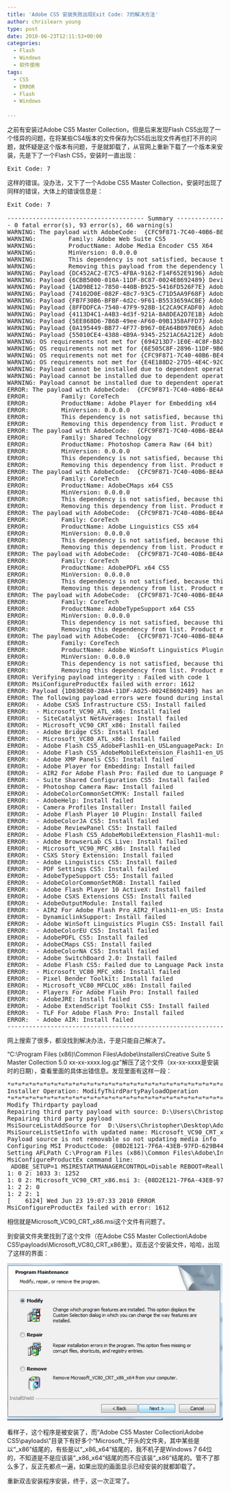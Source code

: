 ```yaml
---
title: 'Adobe CS5 安装失败出现Exit Code: 7的解决方法'
author: chrislearn young
type: post
date: 2010-06-23T12:11:53+00:00
categories:
  - Flash
  - Windows
  - 软件使用
tags:
  - CS5
  - ERROR
  - Flash
  - Windows

---
```

之前有安装过Adobe CS5 Master Collection，但是后来发现Flash CS5出现了一个怪异的问题，在将某些CS4版本的文件保存为CS5后出现文件再也打不开的问题，就怀疑是这个版本有问题，于是就卸载了，从官网上重新下载了一个版本来安装，先是下了一个Flash CS5，安装时一直出现：

<!--more-->
<pre>Exit Code: 7</pre>

这样的错误。没办法，又下了一个Adobe CS5 Master Collection，安装时出现了同样的错误，大体上的错误信息是：

<pre>Exit Code: 7

-------------------------------------- Summary --------------------------------------
- 0 fatal error(s), 93 error(s), 66 warning(s)
WARNING: The payload with AdobeCode:  {CFC9F871-7C40-40B6-BE4A-B98A5B309716} has recommended dependency on:
WARNING:         Family: Adobe Web Suite CS5
WARNING:         ProductName: Adobe Media Encoder CS5 X64
WARNING:         MinVersion: 0.0.0.0
WARNING:         This dependency is not satisfied, because this payload is x64 and is not supported on this machine.
WARNING:         Removing this payload from the dependency list.
WARNING: Payload {DC452AC2-E7C5-4FBA-9162-F14F652E9196} Adobe Flash CS5_AdobeFlash11-en_USLanguagePack is already installed and the session payload {14A2CC02-4638-405D-8190-ECD7BFD32D6E} Adobe Flash CS5_AdobeFlash11-en_USLanguagePack has no upgrage/conflict relationship with it.
WARNING: Payload {6CBB5000-010A-11DF-8C87-0024E8692489} DeviceCentral_DeviceCentral3LP-en_GB is already installed and the session payload {1D830E80-28A4-11DF-A025-0024E8692489} DeviceCentral_DeviceCentral3LP-en_GB has no upgrage/conflict relationship with it.
WARNING: Payload {1AD9BE12-7850-440B-B925-5416FD526F7E} Adobe Flash CS5_AdobeMobileExtension_Flash11-en_US is already installed and the session payload {26B0DF8D-3A8D-4BA9-B131-3B0D9EE87655} Adobe Flash CS5_AdobeMobileExtension_Flash11-en_US has no upgrage/conflict relationship with it.
WARNING: Payload {74102D0E-082F-48c7-93C5-C71D5AA9F68F} Adobe Flash Player 10 Plugin is already installed and the session payload {40F95A03-885A-45fb-9A14-486BEFEDDF34} Adobe Flash Player 10 Plugin has no upgrage/conflict relationship with it.
WARNING: Payload {FB7F30B6-BFBF-4d2c-9F61-B5533659ACBE} Adobe Flash Player 10 Plugin is already installed and the session payload {40F95A03-885A-45fb-9A14-486BEFEDDF34} Adobe Flash Player 10 Plugin has no upgrage/conflict relationship with it.
WARNING: Payload {8FFDDFCA-7540-47F9-928B-1C2CA9CFADF0} Adobe Flash CS5_AdobeMobileExtension_Flash11-mul is already installed and the session payload {579FDC01-BA85-49E7-B16A-2C4CB55F7ACD} Adobe Flash CS5_AdobeMobileExtension_Flash11-mul has no upgrage/conflict relationship with it.
WARNING: Payload {4113D4C1-A4B3-4d3f-921A-8A8DEA2D7E1B} Adobe Flash Player 10 ActiveX is already installed and the session payload {7E5AA19B-0B85-4f44-BA26-728851489200} Adobe Flash Player 10 ActiveX has no upgrage/conflict relationship with it.
WARNING: Payload {5EE868D6-7B6B-49ee-AF60-09B1358AFFD7} Adobe Flash Player 10 ActiveX is already installed and the session payload {7E5AA19B-0B85-4f44-BA26-728851489200} Adobe Flash Player 10 ActiveX has no upgrage/conflict relationship with it.
WARNING: Payload {0A195449-BB77-4F77-B967-0EA64B0970E6} Adobe Flash CS5 is already installed and the session payload {CFC9F871-7C40-40B6-BE4A-B98A5B309716} Adobe Flash CS5 has no upgrage/conflict relationship with it.
WARNING: Payload {55010CE4-4388-4B9A-9345-2521AC6A212E} Adobe AIR is already installed and the session payload {F6FA54C9-3E8F-4416-905C-DA5398DF9640} Adobe AIR has no upgrage/conflict relationship with it.
WARNING: OS requirements not met for {694213D7-1E0E-4C8F-B822-E2E3680C0FCE}
WARNING: OS requirements not met for {6E505C8F-2896-11DF-9B64-0013724DD917}
WARNING: OS requirements not met for {CFC9F871-7C40-40B6-BE4A-B98A5B309716}
WARNING: OS requirements not met for {E4E188D2-27D5-4E4C-92CE-87F9D24AD2F6}
WARNING: Payload cannot be installed due to dependent operation failure
WARNING: Payload cannot be installed due to dependent operation failure
WARNING: Payload cannot be installed due to dependent operation failure
ERROR: The payload with AdobeCode:  {CFC9F871-7C40-40B6-BE4A-B98A5B309716} has required dependency on:
ERROR:         Family: CoreTech
ERROR:         ProductName: Adobe Player for Embedding x64
ERROR:         MinVersion: 0.0.0.0
ERROR:         This dependency is not satisfied, because this payload is x64 and is not supported on this machine.
ERROR:         Removing this dependency from list. Product may function improperly.
ERROR: The payload with AdobeCode:  {CFC9F871-7C40-40B6-BE4A-B98A5B309716} has required dependency on:
ERROR:         Family: Shared Technology
ERROR:         ProductName: Photoshop Camera Raw (64 bit)
ERROR:         MinVersion: 0.0.0.0
ERROR:         This dependency is not satisfied, because this payload is x64 and is not supported on this machine.
ERROR:         Removing this dependency from list. Product may function improperly.
ERROR: The payload with AdobeCode:  {CFC9F871-7C40-40B6-BE4A-B98A5B309716} has required dependency on:
ERROR:         Family: CoreTech
ERROR:         ProductName: AdobeCMaps x64 CS5
ERROR:         MinVersion: 0.0.0.0
ERROR:         This dependency is not satisfied, because this payload is x64 and is not supported on this machine.
ERROR:         Removing this dependency from list. Product may function improperly.
ERROR: The payload with AdobeCode:  {CFC9F871-7C40-40B6-BE4A-B98A5B309716} has required dependency on:
ERROR:         Family: CoreTech
ERROR:         ProductName: Adobe Linguistics CS5 x64
ERROR:         MinVersion: 0.0.0.0
ERROR:         This dependency is not satisfied, because this payload is x64 and is not supported on this machine.
ERROR:         Removing this dependency from list. Product may function improperly.
ERROR: The payload with AdobeCode:  {CFC9F871-7C40-40B6-BE4A-B98A5B309716} has required dependency on:
ERROR:         Family: CoreTech
ERROR:         ProductName: AdobePDFL x64 CS5
ERROR:         MinVersion: 0.0.0.0
ERROR:         This dependency is not satisfied, because this payload is x64 and is not supported on this machine.
ERROR:         Removing this dependency from list. Product may function improperly.
ERROR: The payload with AdobeCode:  {CFC9F871-7C40-40B6-BE4A-B98A5B309716} has required dependency on:
ERROR:         Family: CoreTech
ERROR:         ProductName: AdobeTypeSupport x64 CS5
ERROR:         MinVersion: 0.0.0.0
ERROR:         This dependency is not satisfied, because this payload is x64 and is not supported on this machine.
ERROR:         Removing this dependency from list. Product may function improperly.
ERROR: The payload with AdobeCode:  {CFC9F871-7C40-40B6-BE4A-B98A5B309716} has required dependency on:
ERROR:         Family: CoreTech
ERROR:         ProductName: Adobe WinSoft Linguistics Plugin CS5 x64
ERROR:         MinVersion: 0.0.0.0
ERROR:         This dependency is not satisfied, because this payload is x64 and is not supported on this machine.
ERROR:         Removing this dependency from list. Product may function improperly.
ERROR: Verifying payload integerity : Failed with code 1
ERROR: MsiConfigureProductEx failed with error: 1612
ERROR: Payload {1D830E80-28A4-11DF-A025-0024E8692489} has an action "install" but no resultState
ERROR: The following payload errors were found during install:
ERROR:  - Adobe CSXS Infrastructure CS5: Install failed
ERROR:  - Microsoft_VC90_ATL_x86: Install failed
ERROR:  - SiteCatalyst NetAverages: Install failed
ERROR:  - Microsoft_VC90_CRT_x86: Install failed
ERROR:  - Adobe Bridge CS5: Install failed
ERROR:  - Microsoft_VC80_ATL_x86: Install failed
ERROR:  - Adobe Flash CS5_AdobeFlash11-en_USLanguagePack: Install failed
ERROR:  - Adobe Flash CS5_AdobeMobileExtension_Flash11-en_US: Install failed
ERROR:  - Adobe XMP Panels CS5: Install failed
ERROR:  - Adobe Player for Embedding: Install failed
ERROR:  - AIR2 For Adobe Flash Pro: Failed due to Language Pack installation failure
ERROR:  - Suite Shared Configuration CS5: Install failed
ERROR:  - Photoshop Camera Raw: Install failed
ERROR:  - AdobeColorCommonSetCMYK: Install failed
ERROR:  - AdobeHelp: Install failed
ERROR:  - Camera Profiles Installer: Install failed
ERROR:  - Adobe Flash Player 10 Plugin: Install failed
ERROR:  - AdobeColorJA CS5: Install failed
ERROR:  - Adobe ReviewPanel CS5: Install failed
ERROR:  - Adobe Flash CS5_AdobeMobileExtension_Flash11-mul: Install failed
ERROR:  - Adobe BrowserLab CS Live: Install failed
ERROR:  - Microsoft_VC90_MFC_x86: Install failed
ERROR:  - CSXS Story Extension: Install failed
ERROR:  - Adobe Linguistics CS5: Install failed
ERROR:  - PDF Settings CS5: Install failed
ERROR:  - AdobeTypeSupport CS5: Install failed
ERROR:  - AdobeColorCommonSetRGB: Install failed
ERROR:  - Adobe Flash Player 10 ActiveX: Install failed
ERROR:  - Adobe CSXS Extensions CS5: Install failed
ERROR:  - AdobeOutputModule: Install failed
ERROR:  - AIR2 For Adobe Flash Pro_AIR2_Flash11-en_US: Install failed
ERROR:  - DynamiclinkSupport: Install failed
ERROR:  - Adobe WinSoft Linguistics Plugin CS5: Install failed
ERROR:  - AdobeColorEU CS5: Install failed
ERROR:  - AdobePDFL CS5: Install failed
ERROR:  - AdobeCMaps CS5: Install failed
ERROR:  - AdobeColorNA CS5: Install failed
ERROR:  - Adobe SwitchBoard 2.0: Install failed
ERROR:  - Adobe Flash CS5: Failed due to Language Pack installation failure
ERROR:  - Microsoft_VC80_MFC_x86: Install failed
ERROR:  - Pixel Bender Toolkit: Install failed
ERROR:  - Microsoft_VC80_MFCLOC_x86: Install failed
ERROR:  - Players For Adobe Flash Pro: Install failed
ERROR:  - AdobeJRE: Install failed
ERROR:  - Adobe ExtendScript Toolkit CS5: Install failed
ERROR:  - TLF For Adobe Flash Pro: Install failed
ERROR:  - Adobe AIR: Install failed
-------------------------------------------------------------------------------------
</pre>

网上搜索了很多，都没找到解决办法，于是只能自己解决了。
  
“C:\Program Files (x86)\Common Files\Adobe\Installers\Creative Suite 5 Master Collection 5.0 xx-xx-xxxx.log.gz”解压了这个文件（xx-xx-xxxx是安装时的日期），查看里面的具体出错信息。发现里面有这样一段：

<pre>*=*=*=*=*=*=*=*=*=*=*=*=*=*=*=*=*=*=*=*=*=*=*=*=*=*=*=*=*=*=*=*=*=*=*=*=*=*=*=*=*=*=*
Installer Operation: ModifyThirdPartyPayloadOperation
*=*=*=*=*=*=*=*=*=*=*=*=*=*=*=*=*=*=*=*=*=*=*=*=*=*=*=*=*=*=*=*=*=*=*=*=*=*=*=*=*=*=*
Modify Thirdparty payload
Repairing third party payload with source: D:\Users\Christopher\Desktop\Adobe CS5 Master Collection\Adobe CS5\payloads\Microsoft_VC90_CRT_x86\Microsoft_VC90_CRT_x86.msi
Repairing third party payload
MsiSourceListAddSource for  D:\Users\Christopher\Desktop\Adobe CS5 Master Collection\Adobe CS5\payloads\Microsoft_VC90_CRT_x86\Microsoft_VC90_CRT_x86.msi is 0
MsiSourceListSetInfo with updated name: Microsoft_VC90_CRT_x86.msi, Result: 0
Payload source is not removable so not updating media info
Configuring MSI ProductCode: {08D2E121-7F6A-43EB-97FD-629B44903403}
Setting AFLPath C:\Program Files (x86)\Common Files\Adobe\Installers\{288DB08D-0708-4A94-B055-55B99E39EB62}
MsiConfigureProductEx command line:
 ADOBE_SETUP=1 MSIRESTARTMANAGERCONTROL=Disable REBOOT=ReallySuppress   REINSTALL=ALL REINSTALLMODE=pvoums REBOOT=ReallySuppress PROPERTY_FILE="C:\Users\CHRIST~1\AppData\Local\Temp\adbE7FB.tmp"
1: 0 2: 1033 3: 1252 
1: 0 2: Microsoft_VC90_CRT_x86.msi 3: {08D2E121-7F6A-43EB-97FD-629B44903403} 4: {08D2E121-7F6A-43EB-97FD-629B44903403}; 5: 0 6: 0 7: 1 8: 0 
1: 2 2: 0 
1: 2 2: 1 
[    6124] Wed Jun 23 19:07:33 2010 ERROR
MsiConfigureProductEx failed with error: 1612
</pre>

相信就是Microsoft\_VC90\_CRT_x86.msi这个文件有问题了。
  
到安装文件夹里找到了这个文件（在Adobe CS5 Master Collection\Adobe CS5\payloads\Microsoft\_VC80\_CRT_x86里）。双击这个安装文件，哈哈，出现了这样的界面：

![ms_x86_install.jpg](ms_x86_install.jpg)
  
看样子，这个程序是被安装了，而“Adobe CS5 Master Collection\Adobe CS5\payloads\”目录下有好多个“Microsoft\_”开头的文件夹，其中某些是以“\_x86”结尾的，有些是以“\_x86\_x64”结尾的，我不机子是Windows 7 64位的，不知道是不是应该装“\_x86\_x64”结尾的而不应该装“_x86”结尾的。管不了那么多了，反正先都点一遍，如果出现的画面显示已经安装的就都卸载了。
  
重新双击安装程序安装，终于，这一次正常了。